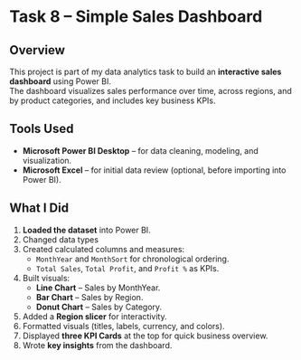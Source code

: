# Task 8 – Simple Sales Dashboard

## Overview
This project is part of my data analytics task to build an **interactive sales dashboard** using Power BI.<br>
The dashboard visualizes sales performance over time, across regions, and by product categories, and includes key business KPIs.

## Tools Used
- **Microsoft Power BI Desktop** – for data cleaning, modeling, and visualization.<br>
- **Microsoft Excel** – for initial data review (optional, before importing into Power BI).<br>

## What I Did
1. **Loaded the dataset** into Power BI.<br>
2. Changed data types<br>
3. Created calculated columns and measures:<br>
   - `MonthYear` and `MonthSort` for chronological ordering.<br>
   - `Total Sales`, `Total Profit`, and `Profit %` as KPIs.<br>
4. Built visuals:<br>
   - **Line Chart** – Sales by MonthYear.<br>
   - **Bar Chart** – Sales by Region.<br>
   - **Donut Chart** – Sales by Category.<br>
5. Added a **Region slicer** for interactivity.<br>
6. Formatted visuals (titles, labels, currency, and colors).<br>
7. Displayed **three KPI Cards** at the top for quick business overview.<br>
8. Wrote **key insights** from the dashboard.

